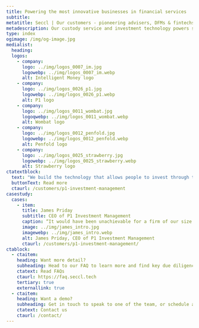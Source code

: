 ```yaml
---
title: Powering the most innovative businesses in financial services
subtitle:
metatitle: Seccl | Our customers - pioneering advisers, DFMs & fintechs
metadescription: Our custody service and investment technology powers some of the most innovative businesses in financial services – advisers, DFMs and fintechs alike.
type: index
ogimage: /img/og-image.jpg
medialist:
  heading:
  logos:
    - company:
      logo: ../img/logos_0007_im.jpg
      logowebp: ../img/logos_0007_im.webp
      alt: Intelligent Money logo
    - company:
      logo: ../img/logos_0026_p1.jpg
      logowebp: ../img/logos_0026_p1.webp
      alt: P1 logo
    - company:
      logo: ../img/logos_0011_wombat.jpg
      logoqwebp: ../img/logos_0011_wombat.webp
      alt: Wombat logo
    - company:
      logo: ../img/logos_0012_penfold.jpg
      logowebp: ../img/logos_0012_penfold.webp
      alt: Penfold logo
    - company:
      logo: ../img/logos_0025_strawberry.jpg
      logowebp: ../img/logos_0025_strawberry.webp
      alt: Strawberry logo
ctatextblock:
  text: "We build the technology that allows people to invest through tax wrappers like ISAs and pensions. Our software is the driving force behind investment and advice firms of all sizes.<br/><br/>With our custody service and investment technology, financial advisers and wealth managers can aspire to own more of the value chain, by operating their own platform; one that better serves the needs of their clients, and more fully integrates with the rest of their business.<br/<br/>And thanks to our pioneering API, fintechs can get to market more quickly and cheaply than ever before - creating the ambitious products and services that could help millions of people to better manage their money."
  buttonText: Read more
  ctaurl: /customers/p1-investment-management
casestudy:
  cases:
    - item:
      title: James Priday
      subtitle: CEO of P1 Investment Management
      caption: “It would have been unachievable for a firm of our size to have our own platform three or four years ago. Seccl has made it possible.”
      image: ../img/james_intro.jpg
      imagewebp: ../img/james_intro.webp
      alt: James Priday, CEO of P1 Investment Management
      ctaurl: /customers/p1-investment-management/
ctablock:
  - ctaitem:
    heading: Want more detail?
    subheading: Head to our FAQ to learn more and find key due diligence info
    ctatext: Read FAQs
    ctaurl: https://faq.seccl.tech
    tertiary: true
    externallink: true
  - ctaitem:
    heading: Want a demo?
    subheading: Get in touch to speak to one of the team, or schedule a demo
    ctatext: Contact us
    ctaurl: /contact/
---
```

